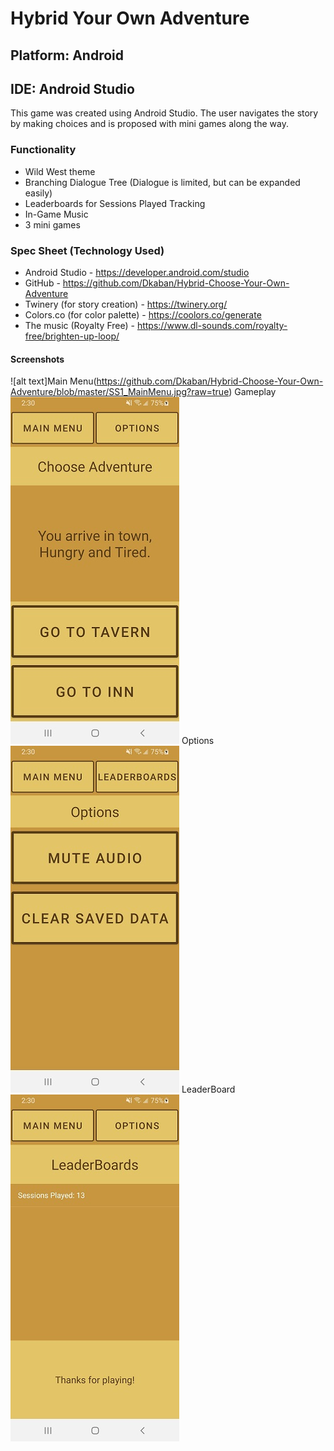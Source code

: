 # Hybrid Your Own Adventure

## Platform: Android
## IDE: Android Studio
This game was created using Android Studio.
The user navigates the story by making choices and is proposed with mini games along the way.

### Functionality
- Wild West theme
- Branching Dialogue Tree (Dialogue is limited, but can be expanded easily)
- Leaderboards for Sessions Played Tracking
- In-Game Music
- 3 mini games

### Spec Sheet (Technology Used)
- Android Studio - https://developer.android.com/studio
- GitHub - https://github.com/Dkaban/Hybrid-Choose-Your-Own-Adventure
- Twinery (for story creation) - https://twinery.org/
- Colors.co (for color palette) - https://coolors.co/generate
- The music (Royalty Free) - https://www.dl-sounds.com/royalty-free/brighten-up-loop/

#### Screenshots
![alt text]Main Menu(https://github.com/Dkaban/Hybrid-Choose-Your-Own-Adventure/blob/master/SS1_MainMenu.jpg?raw=true)
Gameplay
![alt text](https://github.com/Dkaban/Hybrid-Choose-Your-Own-Adventure/blob/master/SS2_Gameplay.jpg?raw=true)
Options
![alt text](https://github.com/Dkaban/Hybrid-Choose-Your-Own-Adventure/blob/master/SS3_Options.jpg?raw=true)
LeaderBoard
![alt text](https://github.com/Dkaban/Hybrid-Choose-Your-Own-Adventure/blob/master/SS4_Leaderboards.jpg?raw=true)
